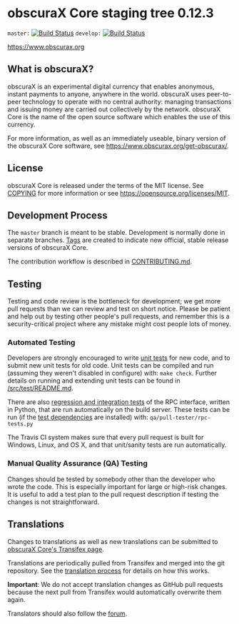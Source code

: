 obscuraX Core staging tree 0.12.3
===============================

`master:` [![Build Status](https://travis-ci.org/obscuraxpay/obscurax.svg?branch=master)](https://travis-ci.org/obscuraxpay/obscurax) `develop:` [![Build Status](https://travis-ci.org/obscuraxpay/obscurax.svg?branch=develop)](https://travis-ci.org/obscuraxpay/obscurax/branches)

https://www.obscurax.org


What is obscuraX?
----------------

obscuraX is an experimental digital currency that enables anonymous, instant
payments to anyone, anywhere in the world. obscuraX uses peer-to-peer technology
to operate with no central authority: managing transactions and issuing money
are carried out collectively by the network. obscuraX Core is the name of the open
source software which enables the use of this currency.

For more information, as well as an immediately useable, binary version of
the obscuraX Core software, see https://www.obscurax.org/get-obscurax/.


License
-------

obscuraX Core is released under the terms of the MIT license. See [COPYING](COPYING) for more
information or see https://opensource.org/licenses/MIT.

Development Process
-------------------

The `master` branch is meant to be stable. Development is normally done in separate branches.
[Tags](https://github.com/obscuraxpay/obscurax/tags) are created to indicate new official,
stable release versions of obscuraX Core.

The contribution workflow is described in [CONTRIBUTING.md](CONTRIBUTING.md).

Testing
-------

Testing and code review is the bottleneck for development; we get more pull
requests than we can review and test on short notice. Please be patient and help out by testing
other people's pull requests, and remember this is a security-critical project where any mistake might cost people
lots of money.

### Automated Testing

Developers are strongly encouraged to write [unit tests](src/test/README.md) for new code, and to
submit new unit tests for old code. Unit tests can be compiled and run
(assuming they weren't disabled in configure) with: `make check`. Further details on running
and extending unit tests can be found in [/src/test/README.md](/src/test/README.md).

There are also [regression and integration tests](/qa) of the RPC interface, written
in Python, that are run automatically on the build server.
These tests can be run (if the [test dependencies](/qa) are installed) with: `qa/pull-tester/rpc-tests.py`

The Travis CI system makes sure that every pull request is built for Windows, Linux, and OS X, and that unit/sanity tests are run automatically.

### Manual Quality Assurance (QA) Testing

Changes should be tested by somebody other than the developer who wrote the
code. This is especially important for large or high-risk changes. It is useful
to add a test plan to the pull request description if testing the changes is
not straightforward.

Translations
------------

Changes to translations as well as new translations can be submitted to
[obscuraX Core's Transifex page](https://www.transifex.com/projects/p/obscurax/).

Translations are periodically pulled from Transifex and merged into the git repository. See the
[translation process](doc/translation_process.md) for details on how this works.

**Important**: We do not accept translation changes as GitHub pull requests because the next
pull from Transifex would automatically overwrite them again.

Translators should also follow the [forum](https://www.obscurax.org/forum/topic/obscurax-worldwide-collaboration.88/).
